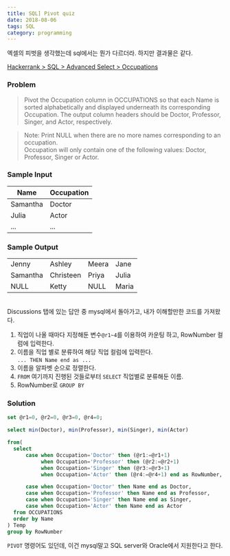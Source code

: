 ```yaml
---
title: SQL] Pivot quiz
date: 2018-08-06
tags: SQL
category: programming
---
```


엑셀의 피벗을 생각했는데 sql에서는 뭔가 다르더라. 하지만 결과물은 같다.

[Hackerrank > SQL > Advanced Select > Occupations](https://www.hackerrank.com/challenges/occupations/problem)

### Problem
>Pivot the Occupation column in OCCUPATIONS so that each Name is sorted alphabetically and displayed underneath its corresponding Occupation. The output column headers should be Doctor, Professor, Singer, and Actor, respectively.

>Note: Print NULL when there are no more names corresponding to an occupation.<br>Occupation will only contain one of the following values: Doctor, Professor, Singer or Actor.

### Sample Input

|Name|Occupation|
|-|-|
|Samantha|Doctor
|Julia|Actor
|...|...


### Sample Output

|||||
|-|-|-|-|
|Jenny|Ashley|Meera|Jane|
|Samantha|Christeen|Priya|Julia|
|NULL|Ketty|NULL|Maria|

<br>
Discussions 탭에 있는 답안 중 mysql에서 돌아가고, 내가 이해할만한 코드를 가져왔다.


1. 직업이 나올 때마다 지정해둔 변수`@r1~4`를 이용하여 카운팅 하고, RowNumber 컬럼에 입력한다.
1. 이름을 직업 별로 분류하여 해당 직업 컬럼에 입력한다.<br> `... THEN Name end as ... `
1. 이름을 알파벳 순으로 정렬한다.
1. `FROM` 여기까지 진행된 것들로부터 `SELECT` 직업별로 분류해둔 이름.
1. RowNumber로 `GROUP BY`

### Solution

```sql
set @r1=0, @r2=0, @r3=0, @r4=0;

select min(Doctor), min(Professor), min(Singer), min(Actor)

from(
  select
      case when Occupation='Doctor' then (@r1:=@r1+1)
           when Occupation='Professor' then (@r2:=@r2+1)
           when Occupation='Singer' then (@r3:=@r3+1)
           when Occupation='Actor' then (@r4:=@r4+1) end as RowNumber,

      case when Occupation='Doctor' then Name end as Doctor,
      case when Occupation='Professor' then Name end as Professor,
      case when Occupation='Singer' then Name end as Singer,
      case when Occupation='Actor' then Name end as Actor
  from OCCUPATIONS
  order by Name
) Temp
group by RowNumber
```

`PIVOT` 명령어도 있던데, 이건 mysql말고  SQL server와 Oracle에서 지원한다고 한다.
